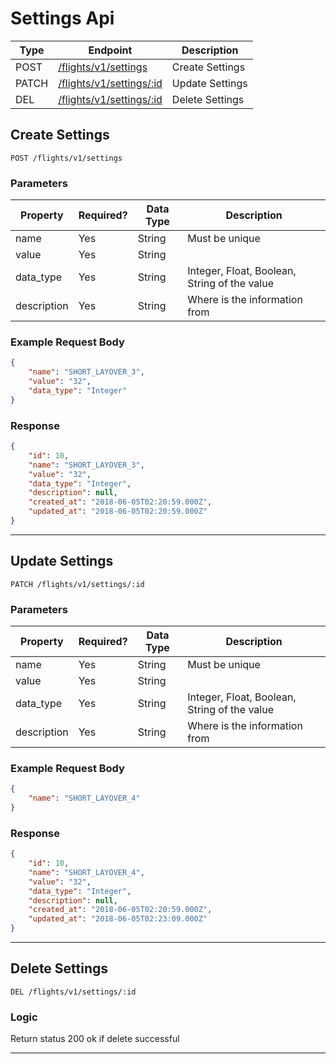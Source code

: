 # Settings Api

| Type  | Endpoint                                      | Description     |
| ----- | --------------------------------------------- | --------------- |
| POST  | [/flights/v1/settings](#create-settings )     | Create Settings |
| PATCH | [/flights/v1/settings/:id](#update-settings ) | Update Settings |
| DEL   | [/flights/v1/settings/:id](#delete-settings ) | Delete Settings |

## Create Settings
`POST /flights/v1/settings`

### Parameters
| Property    | Required? | Data Type | Description                                  |
| ----------- | --------- | --------- | -------------------------------------------- |
| name        | Yes       | String    | Must be unique                               |
| value       | Yes       | String    |                                              |
| data_type   | Yes       | String    | Integer, Float, Boolean, String of the value |
| description | Yes       | String    | Where is the information from                |


### Example Request Body
``` json 
{
	"name": "SHORT_LAYOVER_3",
	"value": "32",
	"data_type": "Integer"
}
```

### Response
``` json
{
    "id": 10,
    "name": "SHORT_LAYOVER_3",
    "value": "32",
    "data_type": "Integer",
    "description": null,
    "created_at": "2018-06-05T02:20:59.000Z",
    "updated_at": "2018-06-05T02:20:59.000Z"
}
```
___

## Update Settings

`PATCH /flights/v1/settings/:id`

### Parameters
| Property    | Required? | Data Type | Description                                  |
| ----------- | --------- | --------- | -------------------------------------------- |
| name        | Yes       | String    | Must be unique                               |
| value       | Yes       | String    |                                              |
| data_type   | Yes       | String    | Integer, Float, Boolean, String of the value |
| description | Yes       | String    | Where is the information from                |

### Example Request Body
``` json 
{
	"name": "SHORT_LAYOVER_4"
}
```

### Response
``` json
{
    "id": 10,
    "name": "SHORT_LAYOVER_4",
    "value": "32",
    "data_type": "Integer",
    "description": null,
    "created_at": "2018-06-05T02:20:59.000Z",
    "updated_at": "2018-06-05T02:23:09.000Z"
}
```

___

## Delete Settings
`DEL /flights/v1/settings/:id`

### Logic
Return status 200 ok if delete successful
___

